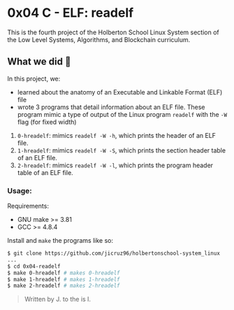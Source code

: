 # 0x04 C - ELF: readelf

This is the fourth project of the Holberton School Linux System section of the Low Level Systems, Algorithms, and Blockchain curriculum.

## What we did 🤔

In this project, we:
* learned about the anatomy of an Executable and Linkable Format (ELF) file
* wrote 3 programs that detail information about an ELF file. These program mimic a type of output of the Linux program `readelf` with the `-W` flag (for fixed width)

1. `0-hreadelf`: mimics `readelf -W -h`, which prints the header of an ELF file.
2. `1-hreadelf`: mimics `readelf -W -S`, which prints the section header table of an ELF file.
3. `2-hreadelf`: mimics `readelf -W -l`, which prints the program header table of an ELF file.

### Usage:

Requirements:
* GNU make >= 3.81
* GCC >= 4.8.4

Install and `make` the programs like so:

```bash
$ git clone https://github.com/jicruz96/holbertonschool-system_linux
...
$ cd 0x04-readelf
$ make 0-hreadelf # makes 0-hreadelf 
$ make 1-hreadelf # makes 1-hreadelf 
$ make 2-hreadelf # makes 2-hreadelf 
```


> Written by J. to the is I.
